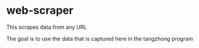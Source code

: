 # web-scraper

This scrapes data from any URL

The goal is to use the data that is captured here in the tangzhong program